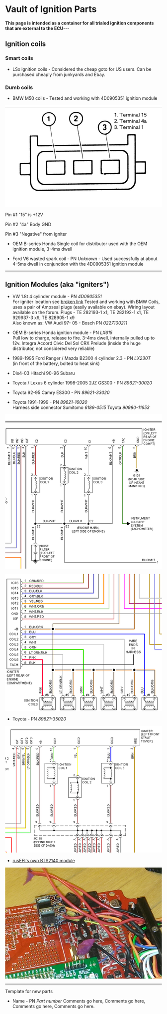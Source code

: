 # Vault of Ignition Parts

**This page is intended as a container for all trialed ignition components that are external to the ECU**---

## Ignition coils

### Smart coils

* LSx ignition coils - Considered the cheap goto for US users. Can be purchased cheaply from junkyards and Ebay.

### Dumb coils

* BMW M50 coils - Tested and working with 4D0905351 ignition module

![x](OEM-Docs/Bmw/bmw_dumb_coil.png)

Pin #1 "15" is +12V

Pin #2 "4a" Body GND

Pin #3 "Negative" from igniter

* OEM B-series Honda Single coil for distributor used with the OEM ignition module, 3-4ms dwell

* Ford V6 wasted spark coil - PN _Unknown_ - Used successfully at about 4-5ms dwell in conjunction with the 4D0905351 ignition module  

---

## Ignition Modules (aka "igniters")

* VW 1.8t 4 cylinder module - PN _4D0905351_  
For igniter location see [broken link](https://www.youtube.com/watch?v=X-iyKYUeGvc)
Tested and working with BMW Coils, uses a pair of Ampseal plugs (easily available on ebay). Wiring layout available on the forum.
Plugs - TE 282193-1 x1, TE 282192-1 x1, TE 929937-3 x9, TE 828905-1 x9  
Also known as: VW Audi 97- 05 - Bosch PN _0227100211_  

* OEM B-series Honda ignition module - PN _LX615_  
Pull low to charge, release to fire. 3-4ms dwell, internally pulled up to 12v. Integra Accord Civic Del Sol CRX Prelude (inside the huge distributor, not considered very reliable)

* 1989-1995 Ford Ranger / Mazda B2300 4 cylinder 2.3 - PN _LX230T_  
(in front of the battery, bolted to heat sink)

* Dis4-03 Hitachi 90-96 Subaru

* Toyota / Lexus 6 cylinder 1998-2005 2JZ GS300 - PN _89621-30020_  

* Toyota 92-95 Camry ES300 - PN _89621-33020_  

* Toyota 1991-1999 - PN _89621-16020_  
Harness side connector Sumitomo _6189-0515_ Toyota _90980-11653_

![x](OEM-Docs/Toyota/GS300_2001_igniter.png)

![x](OEM-Docs/Toyota/1995_Camry_Igniter.png)

* Toyota - PN _89621-35020_

![x](OEM-Docs/Toyota/1999_Camry_Igniter.png)

* [rusEFI's own BTS2140 module](http://rusefi.com/forum/viewtopic.php?f=4&t=286)

![BTS2140 module](Images/BTS2140_breakout.jpg)

---

Template for new parts

* Name - PN _Part number_
Comments go here, Comments go here, Comments go here, Comments go here.
